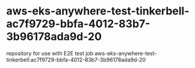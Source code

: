 # aws-eks-anywhere-test-tinkerbell-ac7f9729-bbfa-4012-83b7-3b96178ada9d-20
repository for use with E2E test job aws-eks-anywhere-test-tinkerbell:ac7f9729-bbfa-4012-83b7-3b96178ada9d-20
